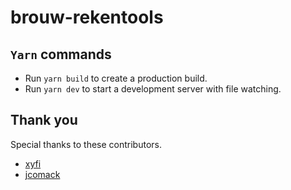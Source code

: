 ﻿# brouw-rekentools

## `Yarn` commands 
* Run `yarn build` to create a production build.
* Run `yarn dev` to start a development server with file watching.

## Thank you
Special thanks to these contributors.
* [xyfi](https://github.com/xyfi)
* [jcomack](https://github.com/jcomack)
